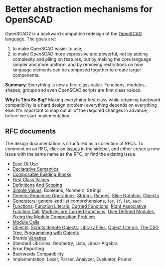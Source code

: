 # Better abstraction mechanisms for OpenSCAD
OpenSCAD2 is a backward compatible redesign of the [OpenSCAD](http://openscad.org/) language.
The goals are:
 1. to make OpenSCAD easier to use;
 2. to make OpenSCAD more expressive and powerful, not by adding complexity and piling on features, but by making the core language simpler and more uniform, and by removing restrictions on how language elements can be composed together to create larger components.

**Summary**: Everything is now a first class value. Functions, modules, shapes, groups and even OpenSCAD scripts are first class values.

**Why Is This So Big?** Making everything first class while retaining backward compatibility is a hard design problem: everything depends on everything else. It's important to map out all of the required changes in advance, before we start implementation.

## RFC documents
The design documentation is structured as a collection of RFCs.
To comment on an RFC, click on [Issues](//github.com/doug-moen/openscad2/issues)
in the sidebar, and either create a new issue with the same name as the RFC, or find the existing issue.
* [Ease Of Use](rfc/Ease_Of_Use.md)
* [Declarative Semantics](rfc/Declarative_Semantics.md)
* [Composable Building Blocks](rfc/Composable_Building_Blocks.md)
* [First Class Values](rfc/First_Class_Values.md)
* [Definitions And Scoping](rfc/Definitions_And_Scoping.md)
* [Simple Values](rfc/Simple_Values.md): Booleans, Numbers, Strings
* [Generic Sequence Operations](rfc/Sequences.md):
    [Strings](rfc/Sequences.md#strings),
    [Ranges](rfc/Sequences.md#ranges),
    [Slice Notation](rfc/Sequences.md#slice-notation),
    [Objects](rfc/Sequences.md#objects)
* [Generators](rfc/Generators.md): generalized list comprehensions, `for`, `if`, `let`, `each`
* [Functions](rfc/Functions.md):
    [Function Literals](rfc/Functions.md#function-literals),
    [Curried Functions](rfc/Functions.md#curried-functions),
    [Right Associative Function Call](rfc/Functions.md#right-associative-function-call),
    [Modules are Curried Functions](rfc/Functions.md#modules-are-curried-functions),
    [User Defined Modules](rfc/Functions.md#user-defined-modules),
    [Fixing the Module Composition Problem](rfc/Functions.md#fixing-the-module-composition-problem)
* [Module Calls](rfc/Module_Calls.md)
* [Objects](rfc/Objects.md):
    [Scripts denote Objects](rfc/Objects.md#scripts-denote-objects),
    [Library Files](rfc/Objects.md#library-files),
    [Object Literals](rfc/Objects.md#object-literals),
    [The CSG Tree](rfc/Objects.md#object-literals),
    [Programming with Objects](rfc/Objects.md#jprogramming-with-objects)
* Brands [Varieties](rfc/Varieties.md)
* Standard Libraries: Geometry, Lists, Linear Algebra
* Error Reporting
* Backwards Compatibility
* Implementation: Lexer, Parser, Analyzer, Evaluator, Pruner
